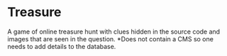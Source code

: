 Treasure
========
A game of online treasure hunt with clues hidden in the source code and images that are seen in the question. 
*Does not contain a CMS so one needs to add details to the database.
